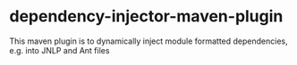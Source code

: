 # dependency-injector-maven-plugin
This maven plugin is to dynamically inject module formatted dependencies, e.g. into JNLP and Ant files
